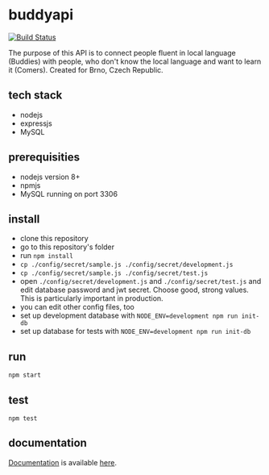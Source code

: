 # buddyapi

[![Build Status](https://api.travis-ci.org/komunitylab/buddyapi.svg?branch=master)](https://travis-ci.org/komunitylab/buddyapi)

The purpose of this API is to connect people fluent in local language (Buddies) with people, who don't know the local language and want to learn it (Comers). Created for Brno, Czech Republic.

## tech stack

- nodejs
- expressjs
- MySQL

## prerequisities

- nodejs version 8+
- npmjs
- MySQL running on port 3306

## install

- clone this repository
- go to this repository's folder
- run `npm install`
- `cp ./config/secret/sample.js ./config/secret/development.js`
- `cp ./config/secret/sample.js ./config/secret/test.js`
- open `./config/secret/development.js` and `./config/secret/test.js` and edit database password and jwt secret. Choose good, strong values. This is particularly important in production.
- you can edit other config files, too
- set up development database with `NODE_ENV=development npm run init-db`
- set up database for tests with `NODE_ENV=development npm run init-db`

## run

```
npm start
```

## test

```
npm test
```

## documentation

[Documentation](apidoc.raml) is available [here](https://komunitylab.github.io/buddyapi/).
